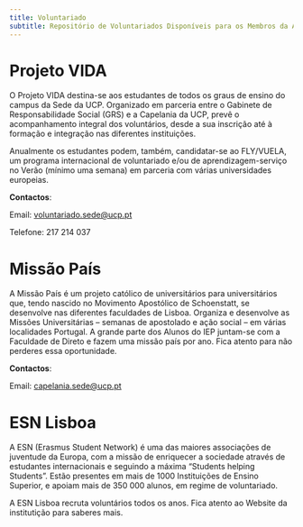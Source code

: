 ```yaml
---
title: Voluntariado
subtitle: Repositório de Voluntariados Disponíveis para os Membros da AAIEP.
---
```


# Projeto VIDA

O Projeto VIDA destina-se aos estudantes de todos os graus de ensino do campus da Sede da UCP. Organizado em parceria entre o Gabinete de Responsabilidade Social (GRS) e a Capelania da UCP, prevê o acompanhamento integral dos voluntários, desde a sua inscrição até à formação e integração nas diferentes instituições.

Anualmente os estudantes podem, também, candidatar-se ao FLY/VUELA, um programa internacional de voluntariado e/ou de aprendizagem-serviço no Verão (mínimo uma semana) em parceria com várias universidades europeias. 

**Contactos**:

Email: voluntariado.sede@ucp.pt 

Telefone: 217 214 037

# Missão País

A Missão País é um projeto católico de universitários para universitários que, tendo nascido no Movimento Apostólico de Schoenstatt, se desenvolve nas diferentes faculdades de Lisboa. Organiza e desenvolve as Missões Universitárias – semanas de apostolado e ação social – em várias localidades Portugal. A grande parte dos Alunos do IEP juntam-se com a Faculdade de Direto e fazem uma missão país por ano. Fica atento para não perderes essa oportunidade. 

**Contactos**:  

Email: capelania.sede@ucp.pt

# ESN Lisboa 

A ESN (Erasmus Student Network) é uma das maiores associações de juventude da Europa, com a missão de enriquecer a sociedade através de estudantes internacionais e seguindo a máxima “Students helping Students”. Estão presentes em mais de 1000 Instituições de Ensino Superior, e apoiam mais de 350 000 alunos, em regime de voluntariado. 

A ESN Lisboa recruta voluntários todos os anos. Fica atento ao Website da institutição para saberes mais. 